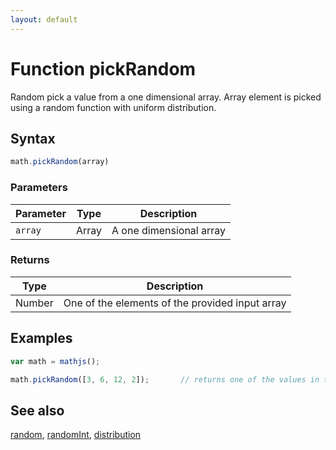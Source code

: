 ```yaml
---
layout: default
---
```


# Function pickRandom

Random pick a value from a one dimensional array.
Array element is picked using a random function with uniform distribution.


## Syntax

```js
math.pickRandom(array)
```

### Parameters

Parameter | Type | Description
--------- | ---- | -----------
`array` | Array | A one dimensional array

### Returns

Type | Description
---- | -----------
Number | One of the elements of the provided input array


## Examples

```js
var math = mathjs();

math.pickRandom([3, 6, 12, 2]);       // returns one of the values in the array
```


## See also

[random](random.html),
[randomInt](randomInt.html),
[distribution](distribution.html)


<!-- Note: This file is automatically generated from source code comments. Changes made in this file will be overridden. -->
